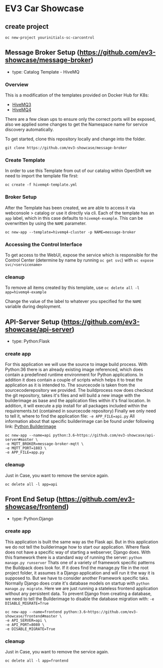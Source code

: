 # EV3 Car Showcase

## create project 
```
oc new-project yourinitials-sc-carcontrol
```

## Message Broker Setup (https://github.com/ev3-showcase/message-broker)
- type: Catalog Template - HiveMQ

### Overview

This is a modification of the templates provided on Docker Hub for K8s:

* [HiveMQ3](https://hub.docker.com/r/hivemq/hivemq3/)
* [HiveMQ4](https://hub.docker.com/r/hivemq/hivemq4/)

There are a few clean ups to ensure only the correct ports will be exposed, also we
applied some changes to get the Namespace name for service discovery automatically.

To get started, clone this repository locally and change into the folder.
```
git clone https://github.com/ev3-showcase/message-broker
```

### Create Template

In order to use this Template from out of our catalog within OpenShift we need to import the template file first:
```
oc create -f hivemq4-template.yml
```

### Broker Setup

After the Template has been created, we are able to access it via webconsole > catalog or use it directly via cli.
Each of the template has an `app` label, which in this case defaults to `hivemq4-example`. This can be overwritten by using the `NAME` parameter.
```
oc new-app --template=hivemq4-cluster -p NAME=message-broker
```

### Accessing the Control Interface
To get access to the WebUI, expose the service which is responsible for the Control Center (determine by name by running `oc get svc`) with `oc expose svc/<servicename>`

### cleanup
To remove all items created by this template, use
`oc delete all -l app=hivemq4-example`

Change the value of the label to whatever you specified for the `NAME` variable during deployment.


## API-Server Setup (https://github.com/ev3-showcase/api-server)
- type: Python:Flask

### create app
For this application we will use the source to image build process. With Python:36 there is an already existing image referenced, which does contain a predefined runtime environment for Python applications.
In addition it does contain a couple of scripts which helps it to treat the application as it is intended to. The sourcecode is taken from the sourcecoderepository we provided.
The buildprocess now does checkout the git repository, takes it's files and will build a new image with the builderimage as base and the application files within it's final location. In addition, it will execute a pip install for all packages included within the requirements.txt (contained in sourcecode repository)
Finally we only need to tell it, where to find the application file: `-e APP_FILE=api.py`
All information about that specific builderimage can be found under following link: [Python Builderimage](https://github.com/sclorg/s2i-python-container/blob/master/3.6/README.md)
```
oc new-app --name=api python:3.6~https://github.com/ev3-showcase/api-server#master \
-e MQTT_BROKER=message-broker-mqtt \
-e MQTT_PORT=1883 \
-e APP_FILE=app.py
```

### cleanup
Just in Case, you want to remove the service again.
```
oc delete all -l app=api
```

## Front End Setup (https://github.com/ev3-showcase/frontend)
- type: Python:Django

### create app
This application is built the same way as the Flask api. But in this application we do not tell the builderimage how to start our application. 
Where flask does not have a specific way of starting a webserver, Django does. With this framework there is a standard way of running the server: `python manage.py runserver`
Thats one of a variety of framework specific patterns the Buildpack does look for. If it does find the manage.py file in the root project folder, it assumes it a Django application and will run it the way it is supposed to.
But we have to consider another Framework specific taks. Normally Django does crate it's database models on startup with `python manage.py migrate`. Here we are just running a stateless frontend application without any persistent data.
To prevent Django from creating a database, we need to tell the Builderimage to disable the database migration with: `-e DISABLE_MIGRATE=True`

```
oc new-app --name=frontend python:3.6~https://github.com/ev3-showcase/frontend#master \
-e API_SERVER=api \
-e API_PORT=8080 \
-e DISABLE_MIGRATE=True
```

### cleanup
Just in Case, you want to remove the service again.
```
oc delete all -l app=frontend
```

